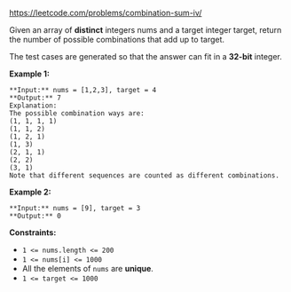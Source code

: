 https://leetcode.com/problems/combination-sum-iv/

Given an array of **distinct** integers nums and a target integer target, return the number of possible combinations that add up to target.

The test cases are generated so that the answer can fit in a **32-bit** integer.

 

**Example 1:**
```
**Input:** nums = [1,2,3], target = 4
**Output:** 7
Explanation:
The possible combination ways are:
(1, 1, 1, 1)
(1, 1, 2)
(1, 2, 1)
(1, 3)
(2, 1, 1)
(2, 2)
(3, 1)
Note that different sequences are counted as different combinations.
```
**Example 2:**
```
**Input:** nums = [9], target = 3
**Output:** 0
```

**Constraints:**

- `1 <= nums.length <= 200`
- `1 <= nums[i] <= 1000`
- All the elements of `nums` are **unique**.
- `1 <= target <= 1000`
